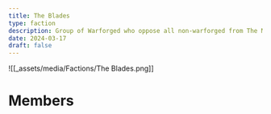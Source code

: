 ```yaml
---
title: The Blades
type: faction
description: Group of Warforged who oppose all non-warforged from The Mournland
date: 2024-03-17
draft: false
---
```

![[_assets/media/Factions/The Blades.png]]
# Members

<!-- QueryToSerialize: TABLE description as "Description" FROM "People" WHERE faction = The Blades -->